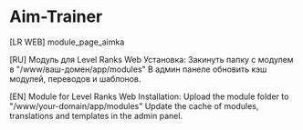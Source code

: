 # Aim-Trainer
[LR WEB] module_page_aimka

[RU] Модуль для Level Ranks Web
Установка:
Закинуть папку с модулем в "/www/ваш-домен/app/modules"
В админ панеле обновить кэш модулей, переводов и шаблонов.

[EN] Module for Level Ranks Web
Installation:
Upload the module folder to "/www/your-domain/app/modules"
Update the cache of modules, translations and templates in the admin panel.


